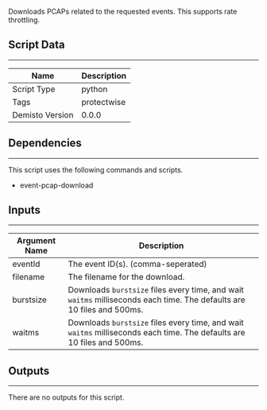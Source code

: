 Downloads PCAPs related to the requested events. This supports rate throttling.

## Script Data
---

| **Name** | **Description** |
| --- | --- |
| Script Type | python |
| Tags | protectwise |
| Demisto Version | 0.0.0 |

## Dependencies
---
This script uses the following commands and scripts.
* event-pcap-download

## Inputs
---

| **Argument Name** | **Description** |
| --- | --- |
| eventId | The event ID(s). (comma-seperated)|
| filename | The filename for the download. |
| burstsize | Downloads `burstsize` files every time, and wait `waitms` milliseconds each time. The defaults are 10 files and 500ms. |
| waitms | Downloads `burstsize` files every time, and wait `waitms` milliseconds each time. The defaults are 10 files and 500ms. |

## Outputs
---
There are no outputs for this script.
